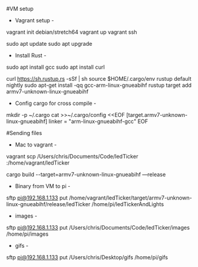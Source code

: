 #VM setup

- Vagrant setup - 

vagrant init debian/stretch64
vagrant up
vagrant ssh

sudo apt update
sudo apt upgrade

- Install Rust - 

sudo apt install gcc
sudo apt install curl

curl https://sh.rustup.rs -sSf | sh
source $HOME/.cargo/env
rustup default nightly
sudo apt-get install -qq gcc-arm-linux-gnueabihf
rustup target add armv7-unknown-linux-gnueabihf

- Config cargo for cross compile - 

mkdir -p ~/.cargo
cat >>~/.cargo/config <<EOF
[target.armv7-unknown-linux-gnueabihf]
linker = "arm-linux-gnueabihf-gcc"
EOF


#Sending files

- Mac to vagrant - 

vagrant scp /Users/chris/Documents/Code/ledTicker :/home/vagrant/ledTicker

cargo build --target=armv7-unknown-linux-gnueabihf —release


- Binary from VM to pi -

sftp pi@192.168.1.133
put /home/vagrant/ledTicker/target/armv7-unknown-linux-gnueabihf/release/ledTicker /home/pi/ledTickerAndLights


- images -

sftp pi@192.168.1.133
put /Users/chris/Documents/Code/ledTicker/images /home/pi/images

- gifs -

sftp pi@192.168.1.133
put /Users/chris/Desktop/gifs /home/pi/gifs
